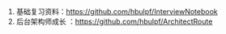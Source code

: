 1. 基础复习资料：https://github.com/hbulpf/InterviewNotebook
2. 后台架构师成长 ：https://github.com/hbulpf/ArchitectRoute